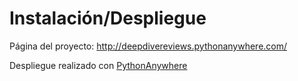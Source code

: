 # Instalación/Despliegue

Página del proyecto: http://deepdivereviews.pythonanywhere.com/

Despliegue realizado con [PythonAnywhere](https://www.pythonanywhere.com/)
